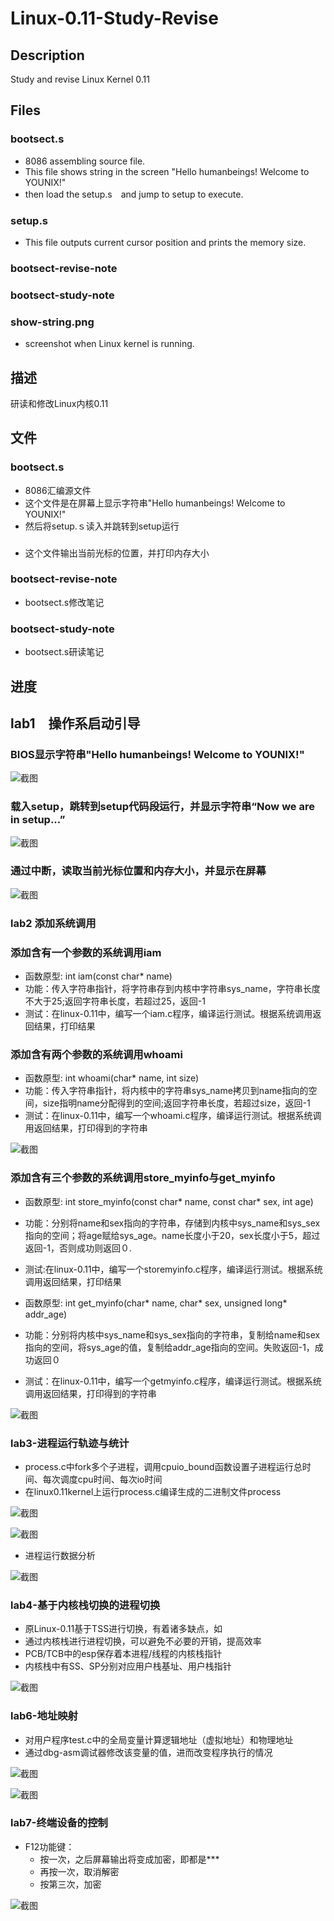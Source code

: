 # Linux-0.11-Study-Revise
## Description
Study and revise Linux Kernel 0.11

## Files
### bootsect.s 
- 8086 assembling  source file.
- This file shows string in the screen "Hello humanbeings! Welcome to YOUNIX!"
- then load the setup.s　and jump to setup to execute.
### setup.s
- This file outputs current cursor position and prints the memory size.
### bootsect-revise-note
### bootsect-study-note 
### show-string.png
- screenshot when Linux kernel is running.

## 描述
研读和修改Linux内核0.11

## 文件
### bootsect.s
- 8086汇编源文件
- 这个文件是在屏幕上显示字符串"Hello humanbeings! Welcome to YOUNIX!"
- 然后将setup.ｓ读入并跳转到setup运行

### 
- 这个文件输出当前光标的位置，并打印内存大小
### bootsect-revise-note
- bootsect.s修改笔记
### bootsect-study-note 
- bootsect.s研读笔记


## 进度
## lab1　操作系启动引导
### BIOS显示字符串"Hello humanbeings! Welcome to YOUNIX!"

![截图](/images/show-string.png)
### 载入setup，跳转到setup代码段运行，并显示字符串“Now we are in setup...”
![截图](/images/setup.png)
### 通过中断，读取当前光标位置和内存大小，并显示在屏幕
![截图](/images/cur_mem.png)

### lab2 添加系统调用
### 添加含有一个参数的系统调用iam
- 函数原型: int iam(const char* name)
- 功能：传入字符串指针，将字符串存到内核中字符串sys_name，字符串长度不大于25;返回字符串长度，若超过25，返回-1
- 测试：在linux-0.11中，编写一个iam.c程序，编译运行测试。根据系统调用返回结果，打印结果

### 添加含有两个参数的系统调用whoami
- 函数原型: int whoami(char* name, int size)
- 功能：传入字符串指针，将内核中的字符串sys_name拷贝到name指向的空间，size指明name分配得到的空间;返回字符串长度，若超过size，返回-1
- 测试：在linux-0.11中，编写一个whoami.c程序，编译运行测试。根据系统调用返回结果，打印得到的字符串

![截图](/images/syscall.png)
### 添加含有三个参数的系统调用store_myinfo与get_myinfo
- 函数原型: int store_myinfo(const char* name, const char* sex, int age)
- 功能：分别将name和sex指向的字符串，存储到内核中sys_name和sys_sex指向的空间；将age赋给sys_age。name长度小于20，sex长度小于5，超过返回-1，否则成功则返回０.
- 测试:在linux-0.11中，编写一个storemyinfo.c程序，编译运行测试。根据系统调用返回结果，打印结果

- 函数原型: int get_myinfo(char* name, char* sex, unsigned long* addr_age)
- 功能：分别将内核中sys_name和sys_sex指向的字符串，复制给name和sex指向的空间，将sys_age的值，复制给addr_age指向的空间。失败返回-1，成功返回０
 - 测试：在linux-0.11中，编写一个getmyinfo.c程序，编译运行测试。根据系统调用返回结果，打印得到的字符串

![截图](/images/3syscall.png)

### lab3-进程运行轨迹与统计
- process.c中fork多个子进程，调用cpuio_bound函数设置子进程运行总时间、每次调度cpu时间、每次io时间
- 在linux0.11kernel上运行process.c编译生成的二进制文件process

![截图](/images/39991.png)

![截图](/images/39992.png)

- 进程运行数据分析

![截图](/images/39993.png)

### lab4-基于内核栈切换的进程切换
- 原Linux-0.11基于TSS进行切换，有着诸多缺点，如
- 通过内核栈进行进程切换，可以避免不必要的开销，提高效率
- PCB/TCB中的esp保存着本进程/线程的内核栈指针
- 内核栈中有SS、SP分别对应用户栈基址、用户栈指针

![截图](/images/lab5.png)

### lab6-地址映射
- 对用户程序test.c中的全局变量计算逻辑地址（虚拟地址）和物理地址
- 通过dbg-asm调试器修改该变量的值，进而改变程序执行的情况

![截图](/images/lab7_mem1.png)

![截图](/images/lab7_mem2.png)

### lab7-终端设备的控制
- F12功能键：
  - 按一次，之后屏幕输出将变成加密，即都是***
  - 再按一次，取消解密
  - 按第三次，加密

![截图](/images/kb1.png)





